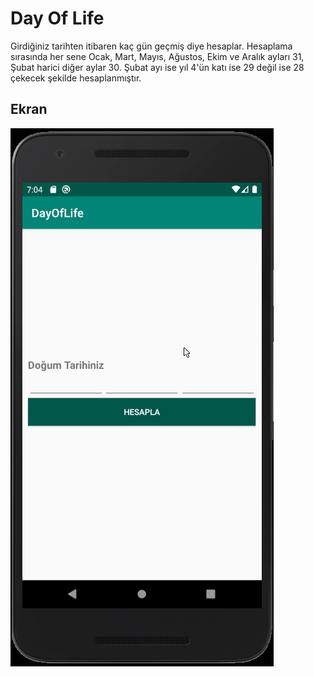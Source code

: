 # Day Of Life
Girdiğiniz tarihten itibaren kaç gün geçmiş diye hesaplar. Hesaplama sırasında her sene Ocak, Mart, Mayıs, Ağustos, Ekim ve Aralık ayları 31, Şubat harici diğer aylar 30. Şubat ayı ise yıl 4'ün katı ise 29 değil ise 28 çekecek şekilde hesaplanmıştır.

## Ekran
![](../gifs/DayOfLife.gif?raw=true)
